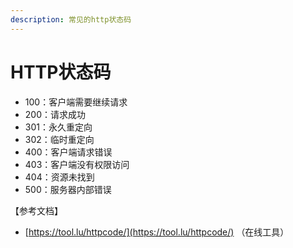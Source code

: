 ```yaml
---
description: 常见的http状态码
---
```


# HTTP状态码

* 100：客户端需要继续请求
* 200：请求成功
* 301：永久重定向
* 302：临时重定向
* 400：客户端请求错误
* 403：客户端没有权限访问
* 404：资源未找到
* 500：服务器内部错误

【参考文档】

* [https://tool.lu/httpcode/](https://tool.lu/httpcode/) （在线工具）

